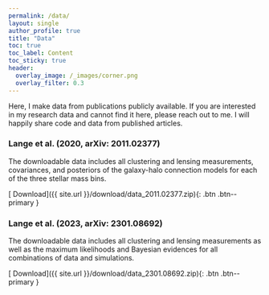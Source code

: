 ```yaml
---
permalink: /data/
layout: single
author_profile: true
title: "Data"
toc: true
toc_label: Content
toc_sticky: true
header:
  overlay_image: /_images/corner.png
  overlay_filter: 0.3
---
```


Here, I make data from publications publicly available. If you are interested in my research data and cannot find it here, please reach out to me. I will happily share code and data from published articles.

### Lange et al. (2020, arXiv: 2011.02377)

The downloadable data includes all clustering and lensing measurements, covariances, and posteriors of the galaxy-halo connection models for each of the three stellar mass bins.

[<i class="fas fa-download"></i> Download]({{ site.url }}/download/data_2011.02377.zip){: .btn .btn--primary }

### Lange et al. (2023, arXiv: 2301.08692)

The downloadable data includes all clustering and lensing measurements as well as the maximum likelihoods and Bayesian evidences for all combinations of data and simulations.

[<i class="fas fa-download"></i> Download]({{ site.url }}/download/data_2301.08692.zip){: .btn .btn--primary }

